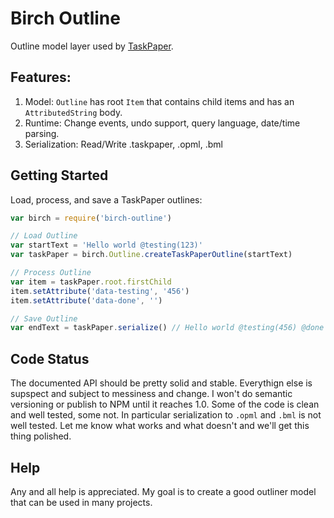 # Birch Outline

Outline model layer used by [TaskPaper](https://www.taskpaper.com).

## Features:

1. Model: `Outline` has root `Item` that contains child items and has an `AttributedString` body.
2. Runtime: Change events, undo support, query language, date/time parsing.
3. Serialization: Read/Write .taskpaper, .opml, .bml

## Getting Started

Load, process, and save a TaskPaper outlines:

```javascript
var birch = require('birch-outline')

// Load Outline
var startText = 'Hello world @testing(123)'
var taskPaper = birch.Outline.createTaskPaperOutline(startText)

// Process Outline
var item = taskPaper.root.firstChild
item.setAttribute('data-testing', '456')
item.setAttribute('data-done', '')

// Save Outline
var endText = taskPaper.serialize() // Hello world @testing(456) @done
```

## Code Status

The documented API should be pretty solid and stable. Everythign else is supspect and subject to messiness and change. I won't do semantic versioning or publish to NPM until it reaches 1.0. Some of the code is clean and well tested, some not. In particular serialization to `.opml` and `.bml` is not well tested. Let me know what works and what doesn't and we'll get this thing polished.

## Help

Any and all help is appreciated. My goal is to create a good outliner model that can be used in many projects.
